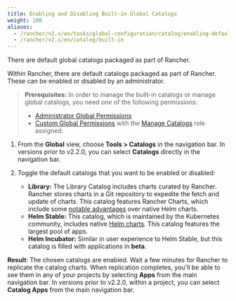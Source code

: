 ```yaml
---
title: Enabling and Disabling Built-in Global Catalogs
weight: 100
aliases:
  - /rancher/v2.x/en/tasks/global-configuration/catalog/enabling-default-catalogs/
  - /rancher/v2.x/en/catalog/built-in
---
```


There are default global catalogs packaged as part of Rancher.

Within Rancher, there are default catalogs packaged as part of Rancher. These can be enabled or disabled by an administrator. 

>**Prerequisites:** In order to manage the built-in catalogs or manage global catalogs, you need _one_ of the following permissions:
>
>- [Administrator Global Permissions]({{<baseurl>}}/rancher/v2.x/en/admin-settings/rbac/global-permissions/)
>- [Custom Global Permissions]({{<baseurl>}}/rancher/v2.x/en/admin-settings/rbac/global-permissions/#custom-global-permissions) with the [Manage Catalogs]({{<baseurl>}}/rancher/v2.x/en/admin-settings/rbac/global-permissions/#custom-global-permissions-reference) role assigned.

1. From the **Global** view, choose **Tools > Catalogs** in the navigation bar. In versions prior to v2.2.0, you can select **Catalogs** directly in the navigation bar.

2. Toggle the default catalogs that you want to be enabled or disabled:

    - **Library:**	The Library Catalog includes charts curated by Rancher. Rancher stores charts in a Git repository to expedite the fetch and update of charts. This catalog features Rancher Charts, which include some [notable advantages]({{<baseurl>}}/rancher/v2.x/en/catalog/creating-apps/#rancher-charts) over native Helm charts.
    - **Helm Stable:** This catalog, which is maintained by the Kubernetes community, includes native [Helm charts](https://helm.sh/docs/chart_template_guide/). This catalog features the largest pool of apps.
    - **Helm Incubator:** Similar in user experience to Helm Stable, but this catalog is filled with applications in **beta**.

 **Result**: The chosen catalogs are enabled. Wait a few minutes for Rancher to replicate the catalog charts. When replication completes, you'll be able to see them in any of your projects by selecting **Apps** from the main navigation bar. In versions prior to v2.2.0, within a project, you can select **Catalog Apps** from the main navigation bar.
